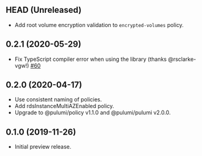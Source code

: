## HEAD (Unreleased)

- Add root volume encryption validation to `encrypted-volumes` policy.

## 0.2.1 (2020-05-29)

- Fix TypeScript compiler error when using the library (thanks @rsclarke-vgw!)
  [#60](https://github.com/pulumi/pulumi-policy-aws/pull/60)

## 0.2.0 (2020-04-17)	

- Use consistent naming of policies.	
- Add rdsInstanceMultiAZEnabled policy.	
- Upgrade to @pulumi/policy v1.1.0 and @pulumi/pulumi v2.0.0.	

## 0.1.0 (2019-11-26)	

- Initial preview release.

